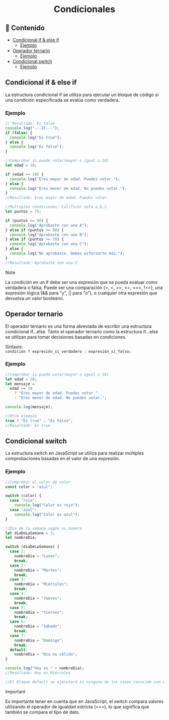 <h1 align="center">Condicionales</h1>

<h2>📑 Contenido</h2>

- [Condicional if \& else if](#condicional-if--else-if)
  - [Ejemplo](#ejemplo)
- [Operador ternario](#operador-ternario)
  - [Ejemplo](#ejemplo-1)
- [Condicional switch](#condicional-switch)
  - [Ejemplo](#ejemplo-2)

## Condicional if & else if

La estructura condicional if se utiliza para ejecutar un bloque de código si una condición especificada se evalúa como verdadera.

### Ejemplo

```js
// Resultado: Es false
console.log("---IF---");
if (false) {
  console.log("Es true");
} else {
  console.log("Es false");
}

//Comprobar si puede votar(mayor o igual a 18)
let edad = 18;

if (edad >= 18) {
  console.log("Eres mayor de edad. Puedes votar.");
} else {
  console.log("Eres menor de edad. No puedes votar.");
}
//Resultado: Eres mayor de edad. Puedes votar.

//Multiples condiciones: Calificar nota a,b,c
let puntos = 75;

if (puntos >= 90) {
  console.log("Aprobaste con una A");
} else if (puntos >= 80) {
  console.log("Aprobaste con una B");
} else if (puntos >= 70) {
  console.log("Aprobaste con una C");
} else {
  console.log("No aprobaste. Debes esforzarte más.");
}
//Resultado: Aprobaste con una C
```

> [!NOTE]
>
> La condición en un if debe ser una expresión que se pueda evaluar como verdadera o falsa. Puede ser una comparación (>, <, >=, <=, ===, !==), una expresión lógica (&& para "y", || para "o"), o cualquier otra expresión que devuelva un valor booleano.

## Operador ternario

El operador ternario es una forma abreviada de escribir una estructura condicional if...else. Tanto el operador ternario como la estructura if...else se utilizan para tomar decisiones basadas en condiciones.

Sintaxis: <br>
`condición ? expresión_si_verdadero : expresión_si_falso;`

### Ejemplo

```js
//Comprobar si puede votar(mayor o igual a 18)
let edad = 20;
let mensaje =
  edad >= 18
    ? "Eres mayor de edad. Puedes votar."
    : "Eres menor de edad. No puedes votar.";

console.log(mensaje);

//Otro ejemplo
true ? "Es true" : "Es Falso";
//Resultado: Es true
```

## Condicional switch

La estructura switch en JavaScript se utiliza para realizar múltiples comprobaciones basadas en el valor de una expresión.

### Ejemplo

```js
//Comprobar el valor de color
const color = "azul";

switch (color) {
  case "rojo":
    console.log("Color es rojo");
  case "azul":
    console.log("Color es azul");
}

//Día de la semana según su numero
let diaDeLaSemana = 3;
let nombreDia;

switch (diaDeLaSemana) {
  case 1:
    nombreDia = "Lunes";
    break;
  case 2:
    nombreDia = "Martes";
    break;
  case 3:
    nombreDia = "Miércoles";
    break;
  case 4:
    nombreDia = "Jueves";
    break;
  case 5:
    nombreDia = "Viernes";
    break;
  case 6:
    nombreDia = "Sábado";
    break;
  case 7:
    nombreDia = "Domingo";
    break;
  default:
    nombreDia = "Día no válido";
}

console.log("Hoy es " + nombreDia);
//Resultado: Hoy es Miércoles

//El bloque default se ejecutará si ninguno de los casos coincide con el valor de la expresión.
```

> [!IMPORTANT]
>
> Es importante tener en cuenta que en JavaScript, el switch compara valores utilizando el operador de igualdad estricta (===), lo que significa que también se compara el tipo de dato.
